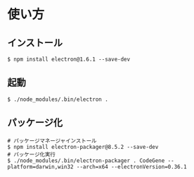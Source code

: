 # 使い方
## インストール
```bash:
$ npm install electron@1.6.1 --save-dev
```

## 起動
```bash:
$ ./node_modules/.bin/electron .
```

## パッケージ化
```bash:
# パッケージマネージャインストール
$ npm install electron-packager@8.5.2 --save-dev
# パッケージ化実行
$ ./node_modules/.bin/electron-packager . CodeGene --platform=darwin,win32 --arch=x64 --electronVersion=0.36.1
```
